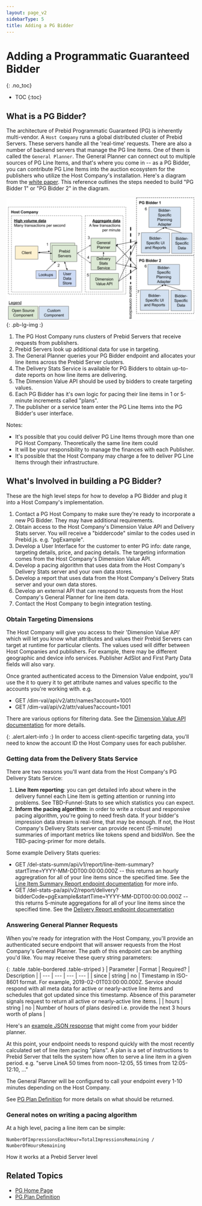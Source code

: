 ```yaml
---
layout: page_v2
sidebarType: 5
title: Adding a PG Bidder
---
```


# Adding a Programmatic Guaranteed Bidder
{: .no_toc}

* TOC
{:toc}

## What is a PG Bidder?

The architecture of Prebid Programmatic Guaranteed (PG) is inherently multi-vendor. A `Host Company` runs a global distributed cluster of Prebid Servers. These servers handle all the 'real-time' requests. There are also a number of backend servers that manage the PG line items. One of them 
is called the `General Planner`. The General Planner can connect out to multiple sources of PG Line Items, and that's where you come in -- as a PG Bidder, you can contribute PG Line Items into the auction ecosystem for the publishers who utilize the Host Company's installation.
Here's a diagram from the [white paper](https://files.prebid.org/pg/Prebid_Programmatic_Guaranteed_White_Paper.pdf). This reference outlines the steps needed to build "PG Bidder 1" or "PG Bidder 2" in the diagram.

![PG High Level Framework](/assets/images/prebid-server/pg/pg-arch-2.png){: .pb-lg-img :}

1. The PG Host Company runs clusters of Prebid Servers that receive requests from publishers.
2. Prebid Servers look up additional data for use in targeting.
3. The General Planner queries your PG Bidder endpoint and allocates your line items across the Prebid Server clusters.
4. The Delivery Stats Service is available for PG Bidders to obtain up-to-date reports on how line items are delivering.
5. The Dimension Value API should be used by bidders to create targeting values.
6. Each PG Bidder has it's own logic for pacing their line items in 1 or 5-minute increments called "plans".
7. The publisher or a service team enter the PG Line Items into the PG Bidder's user interface.

Notes:
- It's possible that you could deliver PG Line Items through more than one PG Host Company. Theoretically the same line item could 
- It will be your responsibility to manage the finances with each Publisher.
- It's possible that the Host Company may charge a fee to deliver PG Line Items through their infrastructure.

## What's Involved in building a PG Bidder?

These are the high level steps for how to develop a PG Bidder and plug it into a Host Company's implementation.

1. Contact a PG Host Company to make sure they're ready to incorporate a new PG Bidder. They may have additional requirements.
1. Obtain access to the Host Company's Dimension Value API and Delivery Stats server. You will receive a "biddercode" similar to the codes used in Prebid.js. e.g. "pgExample".
1. Develop a User Interface for the customer to enter PG info: date range, targeting details, price, and pacing details. The targeting information comes from the Host Company's Dimension Value API.
1. Develop a pacing algorithm that uses data from the Host Company's Delivery Stats server and your own data stores.
1. Develop a report that uses data from the Host Company's Delivery Stats server and your own data stores.
1. Develop an external API that can respond to requests from the Host Company's General Planner for line item data.
1. Contact the Host Company to begin integration testing.

### Obtain Targeting Dimensions

The Host Company will give you access to their 'Dimension Value API' which will let you know what attributes and values their Prebid Servers can target at runtime for particular clients.
The values used will differ between Host Companies and publishers. For example, there may be different geographic and device info services. Publisher AdSlot and First Party Data fields will also vary.

Once granted authenticated access to the Dimension Value endpoint, you'll use the it to query it to get attribute names and values specific to the accounts you're working with. e.g.

- GET /dim-val/api/v2/attr/names?account=1001
- GET /dim-val/api/v2/attr/values?account=1001

There are various options for filtering data. See the [Dimension Value API documentation](https://github.rp-core.com/ContainerTag/pg-dim-val-api/blob/master-rubicon/docs/server_endpoints.md) for more details.

{: .alert.alert-info :}
In order to access client-specific targeting data, you'll need to know the account ID the Host Company uses for each publisher.

### Getting data from the Delivery Stats Service

There are two reasons you'll want data from the Host Company's PG Delivery Stats Service:

1. **Line Item reporting**: you can get detailed info about where in the delivery funnel each Line Item is getting attention or running into problems. See TBD-Funnel-Stats to see which statistics you can expect.
1. **Inform the pacing algorithm**: in order to write a robust and responsive pacing algorithm, you're going to need fresh data. If your bidder's impression data stream is real-time, that may be enough. If not, the Host Company's Delivery Stats server can provide recent (5-minute) summaries of important metrics like tokens spend and bidsWon. See the TBD-pacing-primer for more details.

Some example Delivery Stats queries:

- GET /del-stats-summ/api/v1/report/line-item-summary?startTime=YYYY-MM-DDT00:00:00.000Z -- this returns an hourly aggregration for all of your line items since the specified time. See the [Line Item Summary Report endpoint documentation](https://github.rp-core.com/ContainerTag/pg-del-stats-svc/blob/master-rubicon/docs/line_item_summary_endpoint.md) for more info.
- GET /del-stats-pa/api/v2/report/delivery?bidderCode=pgExample&startTime=YYYY-MM-DDT00:00:00.000Z -- this returns 5-minute aggregations for all of your line items since the specified time. See the [Delivery Report endpoint documentation](https://github.rp-core.com/ContainerTag/pg-del-stats-svc/blob/master-rubicon/docs/delivery_report_endpoints.md)


### Answering General Planner Requests

When you're ready for integration with the Host Company, you'll provide an authenticated secure endpoint that will answer requests from the Host Company's General Planner.
The path of this endpoint can be anything you'd like. You may receive these query string parameters:

{: .table .table-bordered .table-striped }
| Parameter | Format | Required? | Description |
| --- | --- | --- | --- |
| since | string | no |  Timestamp in ISO-8601 format. For example, 2019-02-01T03:00:00.000Z. Service should respond with all meta data for active or nearly-active line items and schedules that got updated since this timestamp. Absence of this parameter signals request to return all active or nearly-active line items. |
| hours | string | no |  Number of hours of plans desired i.e. provide the next 3 hours worth of plans |

Here's an [example JSON response](https://github.rp-core.com/ContainerTag/pg-general-planner/blob/master-rubicon/docs/samples/pa_rsp.json) that might come from your bidder planner.

At this point, your endpoint needs to respond quickly with the most recently calculated set of line item pacing "plans". A plan is a set
of instructions to Prebid Server that tells the system how often to serve
a line item in a given period. e.g. "serve LineA 50 times from noon-12:05, 55 times from 12:05-12:10, ..."

The General Planner will be configured to call your endpoint every 1-10 minutes depending on the Host Company.

See [PG Plan Definition](/prebid-server/features/pg/pbs-pg-plan.html) for more details on what should be returned.

### General notes on writing a pacing algorithm

At a high level, pacing a line item can be simple:

```
NumberOfImpressionsEachHour=TotalImpressionsRemaining / NumberOfHoursRemaining
```

How it works at a Prebid Server level

## Related Topics

- [PG Home Page](/prebid-server/features/pg/pbs-pg-idx.html)
- [PG Plan Definition](/prebid-server/features/pg/pbs-pg-plan.html)
